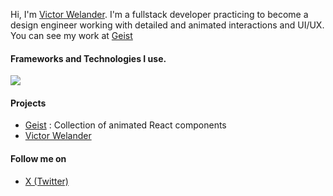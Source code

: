 <p>
  Hi, I'm <a href="https://www.victorwelander.com" target="_blank" rel="nofollow noreferrer">Victor Welander</a>. I'm a fullstack developer practicing to become a design engineer working with detailed and animated interactions and UI/UX. You can see my work at <a href="https://geist.vercel.app" target="_blank" rel="nofollow noreferrer">Geist</a>
</p>

#### Frameworks and Technologies I use.

<img src="https://skillicons.dev/icons?i=next,react,typescript,javascript,css,tailwindcss" />

#### Projects
- <a href="https://geist.vercel.app" target="_blank" rel="nofollow noreferrer">Geist</a> : Collection of animated React components
- <a href="https://www.victorwelander.com" target="_blank" rel="nofollow noreferrer">Victor Welander</a>

#### Follow me on
- <a href="https://x.com/victorwelander_" target="_blank" rel="nofollow noreferrer">X (Twitter)</a>
